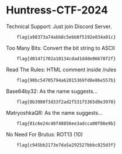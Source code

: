 # Huntress-CTF-2024

Technical Support: Just join Discord Server.

        flag{a98373a74abb8c5ebb8f5192e034a91c}

Too Many Bits: Convert the bit string to ASCII

        flag{d01471702a10134cdad1ddde06678f2f}

Read The Rules: HTML comment inside /rules 
        
        flag{90bc54705794a62015369fd8e86e557b}

Base64by32: As the name suggests...

        flag{8b3980f3d33f2ad2f531f5365d0e3970}

MatryoshkaQR: As the name suggests...

        flag{01c6e24c48f48856ee3adcca00f86e9b}

No Need For Brutus: ROT13 (10)

        flag{c945bb2173e7da5a292527bbbc825d3f}
